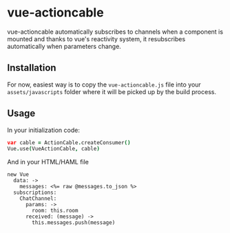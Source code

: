 # vue-actioncable

vue-actioncable automatically subscribes to channels when a component is mounted and thanks to vue's reactivity system, it resubscribes automatically when parameters change.

## Installation

For now, easiest way is to copy the `vue-actioncable.js` file into your `assets/javascripts` folder where it will be picked up by the build process.

## Usage

In your initialization code:

```coffee
var cable = ActionCable.createConsumer()
Vue.use(VueActionCable, cable)
```

And in your HTML/HAML file

```
new Vue
  data: ->
    messages: <%= raw @messages.to_json %>
  subscriptions:
    ChatChannel:
      params: ->
        room: this.room
      received: (message) ->
        this.messages.push(message)
```
